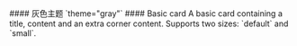 <cn>
#### 灰色主题
`theme="gray"`
</cn>

<us>
#### Basic card
A basic card containing a title, content and an extra corner content.
Supports two sizes: `default` and `small`.
</us>

